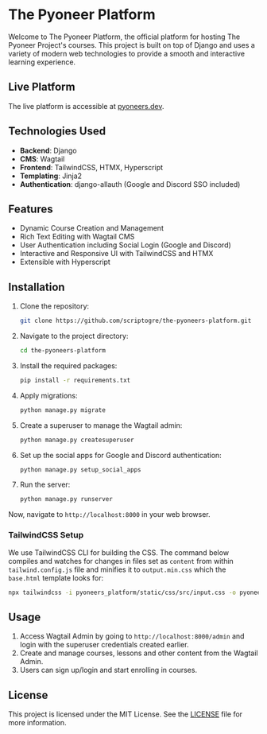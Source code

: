 # The Pyoneer Platform



Welcome to The Pyoneer Platform, the official platform for hosting The Pyoneer Project's courses. This project is built on top of Django and uses a variety of modern web technologies to provide a smooth and interactive learning experience.

## Live Platform

The live platform is accessible at [pyoneers.dev](https://pyoneers.dev).

## Technologies Used

- **Backend**: Django
- **CMS**: Wagtail
- **Frontend**: TailwindCSS, HTMX, Hyperscript
- **Templating**: Jinja2
- **Authentication**: django-allauth (Google and Discord SSO included)

## Features

- Dynamic Course Creation and Management
- Rich Text Editing with Wagtail CMS
- User Authentication including Social Login (Google and Discord)
- Interactive and Responsive UI with TailwindCSS and HTMX
- Extensible with Hyperscript

## Installation

1. Clone the repository:
    ```bash
    git clone https://github.com/scriptogre/the-pyoneers-platform.git
    ```

2. Navigate to the project directory:
    ```bash
    cd the-pyoneers-platform
    ```

3. Install the required packages:
    ```bash
    pip install -r requirements.txt
    ```

4. Apply migrations:
    ```bash
    python manage.py migrate
    ```

5. Create a superuser to manage the Wagtail admin:
    ```bash
    python manage.py createsuperuser
    ```
   
6. Set up the social apps for Google and Discord authentication:
   ```bash
   python manage.py setup_social_apps
   ``` 
   
7. Run the server:
    ```bash
    python manage.py runserver
    ```

Now, navigate to `http://localhost:8000` in your web browser.

### TailwindCSS Setup

We use TailwindCSS CLI for building the CSS. The command below compiles and watches for changes in files set as `content` from within `tailwind.config.js` file and minifies it to `output.min.css` which the `base.html` template looks for:

```bash
npx tailwindcss -i pyoneers_platform/static/css/src/input.css -o pyoneers_platform/static/css/output.min.css --watch --minify
```


## Usage

1. Access Wagtail Admin by going to `http://localhost:8000/admin` and login with the superuser credentials created earlier.
2. Create and manage courses, lessons and other content from the Wagtail Admin.
3. Users can sign up/login and start enrolling in courses.

## License

This project is licensed under the MIT License. See the [LICENSE](LICENSE) file for more information.